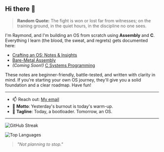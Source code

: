 ## Hi there 👋

> **Random Quote:** The fight is won or lost far from witnesses; on the training ground, in the quiet hours, in the discipline no one sees.

I'm Raymond, and I'm building an OS from scratch using **Assembly** and **C**.
Everything I learn (the blood, the sweat, and regrets) gets documented here:

+ [Crafting an OS: Notes & Insights](https://github.com/raymondmwaura-osdev/Crafting-an-OS-Notes-and-Insights)
+ [Bare-Metal Assembly](https://github.com/raymondmwaura-osdev/Bare-Metal-Assembly)
+ *(Coming Soon!)* [C Systems Programming](#)

These notes are beginner-friendly, battle-tested, and written with clarity in mind. If you're starting your own OS journey, they'll give you a solid foundation and a clear roadmap. Have fun!

---

- 📫 Reach out: [My email](mailto:raymond.mwaura.dev@gmail.com)
- 🧭 **Motto**: Yesterday's burnout is today's warm-up.
- 🚀 **Tagline**: Today, a bootloader. Tomorrow, an OS.
---

![GitHub Streak](https://streak-stats.demolab.com/?user=brogrammer232&theme=github-dark&hide_border=true)

![Top Languages](https://github-readme-stats.vercel.app/api/top-langs/?username=brogrammer232&layout=compact&title_color=ffffff&text_color=ffffff&bg_color=0d1117&hide_border=true)

> *"Not planning to stop."*

